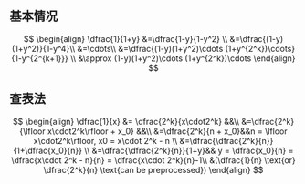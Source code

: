 
## 基本情况

$$
\begin{align}
\dfrac{1}{1+y} &=\dfrac{1-y}{1-y^2} \\
&=\dfrac{(1-y)(1+y^2)}{1-y^4}\\
&=\cdots\\
&=\dfrac{(1-y)(1+y^2)\cdots (1+y^{2^k})\cdots}{1-y^{2^{k+1}}} \\
&\approx (1-y)(1+y^2)\cdots (1+y^{2^k})\cdots
\end{align}
$$

## 查表法

$$
\begin{align}
\dfrac{1}{x} &= \dfrac{2^k}{x\cdot2^k} &&\\
&=\dfrac{2^k}{\lfloor x\cdot2^k\rfloor + x_0} &&\\
&=\dfrac{2^k}{n + x_0}&&n = \lfloor x\cdot2^k\rfloor, x0 = x\cdot 2^k - n \\
&=\dfrac{\dfrac{2^k}{n}}{1+\dfrac{x_0}{n}} \\
&=\dfrac{\dfrac{2^k}{n}}{1+y}&& y = \dfrac{x_0}{n} = \dfrac{x\cdot 2^k - n}{n} = \dfrac{x\cdot 2^k}{n}-1\\
&(\dfrac{1}{n} \text{or} \dfrac{2^k}{n}  \text{can be preprocessed})
\end{align}
$$